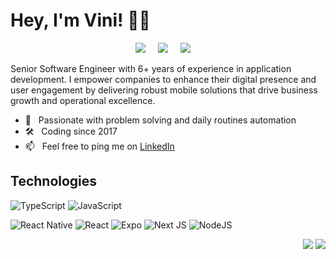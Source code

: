 # Hey, I'm Vini! 👋🏼

<p align="center">
  <a href="https://www.linkedin.com/in/vinicfrancisco/"><img src="https://img.shields.io/badge/linkedin-%230077B5.svg?&style=for-the-badge&logo=linkedin&logoColor=white" /></a>&nbsp;&nbsp;&nbsp;&nbsp;
  <a href="mailto:vinicfrancisco@gmail.com?subject=Olá%20Vinicius"><img src="https://img.shields.io/badge/gmail-%23D14836.svg?&style=for-the-badge&logo=gmail&logoColor=white" /></a>&nbsp;&nbsp;&nbsp;&nbsp;
  <a href="https://telegram.me/vinicfrancisco"><img src="https://img.shields.io/badge/Telegram-2CA5E0?style=for-the-badge&logo=telegram&logoColor=white" /></a>&nbsp;&nbsp;&nbsp;&nbsp;
</p>

Senior Software Engineer with 6+ years of experience in application development. I empower companies to enhance their digital presence and user engagement by delivering robust mobile solutions that drive business growth and operational excellence.

- 💓 &nbsp; Passionate with problem solving and daily routines automation
- 🛠️ &nbsp; Coding since 2017
- 📫 &nbsp; Feel free to ping me on [LinkedIn](https://www.linkedin.com/in/vinicfrancisco/)

## Technologies

![TypeScript](https://img.shields.io/badge/typescript-%23007ACC.svg?style=for-the-badge&logo=typescript&logoColor=white)
![JavaScript](https://img.shields.io/badge/javascript-%23323330.svg?style=for-the-badge&logo=javascript&logoColor=%23F7DF1E)

![React Native](https://img.shields.io/badge/react_native-%2320232a.svg?style=for-the-badge&logo=react&logoColor=%2361DAFB)
![React](https://img.shields.io/badge/react-%2320232a.svg?style=for-the-badge&logo=react&logoColor=%2361DAFB)
![Expo](https://img.shields.io/badge/expo-1C1E24?style=for-the-badge&logo=expo&logoColor=#D04A37)
![Next JS](https://img.shields.io/badge/Next-black?style=for-the-badge&logo=next.js&logoColor=white)
![NodeJS](https://img.shields.io/badge/node.js-6DA55F?style=for-the-badge&logo=node.js&logoColor=white)

<p align="right">
<img src="https://komarev.com/ghpvc/?username=vinicfrancisco&style=plastic&label=Views"><img>
<img src="https://badges.pufler.dev/visits/vinicfrancisco/vinicfrancisco?color=black&logo=github" />
</p>
